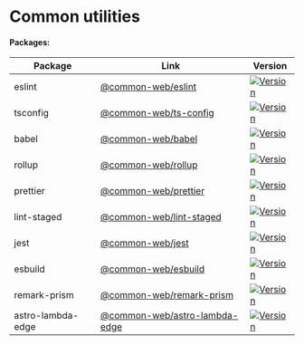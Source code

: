 # Common utilities

#### Packages:

| Package  |  Link  |  Version |  
|---       |---     |---       |
| eslint   |  [@common-web/eslint](https://github.com/Jareechang/common-web/tree/master/packages/common-eslint) | [![Version](https://img.shields.io/npm/v/@common-web/eslint.svg)](https://www.npmjs.com/package/@common-web/eslint)  |
|  tsconfig |  [@common-web/ts-config](https://github.com/Jareechang/common-web/tree/master/packages/ts-config) | [![Version](https://img.shields.io/npm/v/@common-web/ts-config.svg)](https://www.npmjs.com/package/@common-web/ts-config)  |
|  babel |  [@common-web/babel](https://github.com/Jareechang/common-web/tree/master/packages/babel) | [![Version](https://img.shields.io/npm/v/@common-web/babel.svg)](https://www.npmjs.com/package/@common-web/babel)  |
|  rollup |  [@common-web/rollup](https://github.com/Jareechang/common-web/tree/master/packages/rollup) | [![Version](https://img.shields.io/npm/v/@common-web/rollup.svg)](https://www.npmjs.com/package/@common-web/rollup)  |
|  prettier |  [@common-web/prettier](https://github.com/Jareechang/common-web/tree/master/packages/prettier) | [![Version](https://img.shields.io/npm/v/@common-web/prettier.svg)](https://www.npmjs.com/package/@common-web/prettier)  |
|  lint-staged |  [@common-web/lint-staged](https://github.com/Jareechang/common-web/tree/master/packages/lint-staged) | [![Version](https://img.shields.io/npm/v/@common-web/prettier.svg)](https://www.npmjs.com/package/@common-web/lint-staged)  |
|  jest |  [@common-web/jest](https://github.com/Jareechang/common-web/tree/master/packages/jest) | [![Version](https://img.shields.io/npm/v/@common-web/jest.svg)](https://www.npmjs.com/package/@common-web/jest)  |
|  esbuild |  [@common-web/esbuild](https://github.com/Jareechang/common-web/tree/master/packages/esbuild) | [![Version](https://img.shields.io/npm/v/@common-web/esbuild.svg)](https://www.npmjs.com/package/@common-web/esbuild)  |
|  remark-prism |  [@common-web/remark-prism](https://github.com/Jareechang/common-web/tree/master/packages/remark-prism) | [![Version](https://img.shields.io/npm/v/@common-web/remark-prism.svg)](https://www.npmjs.com/package/@common-web/remark-prism)  |
| astro-lambda-edge |  [@common-web/astro-lambda-edge](https://github.com/Jareechang/common-web/tree/master/packages/astro-lambda-edge) | [![Version](https://img.shields.io/npm/v/@common-web/astro-lambda-edge.svg)](https://www.npmjs.com/package/@common-web/astro-lambda-edge)  |
